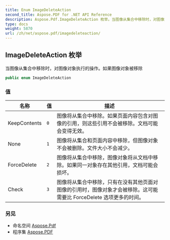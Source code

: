 ```yaml
---
title: Enum ImageDeleteAction
second_title: Aspose.PDF for .NET API Reference
description: Aspose.Pdf.ImageDeleteAction 枚举。当图像从集合中移除时，对图像对象执行的操作。如果图像对象被移除
type: docs
weight: 5870
url: /zh/net/aspose.pdf/imagedeleteaction/
---
```

## ImageDeleteAction 枚举

当图像从集合中移除时，对图像对象执行的操作。如果图像对象被移除

```csharp
public enum ImageDeleteAction
```

### 值

| 名称 | 值 | 描述 |
| --- | --- | --- |
| KeepContents | `0` | 图像将从集合中移除。如果页面内容包含对图像的引用，则这些引用不会被移除。文档可能会变得无效。 |
| None | `1` | 图像将从集合和页面内容中移除，但图像对象不会被删除。文件大小不会减少。 |
| ForceDelete | `2` | 图像将从集合中移除，图像对象将从文档中移除。如果同一对象存在其他引用，文档可能会损坏。 |
| Check | `3` | 图像将从集合中移除，只有在没有其他页面对图像的引用时，图像对象才会被移除。这可能需要比 ForceDelete 选项更多的时间。 |

### 另见

* 命名空间 [Aspose.Pdf](../../aspose.pdf/)
* 程序集 [Aspose.PDF](../../)